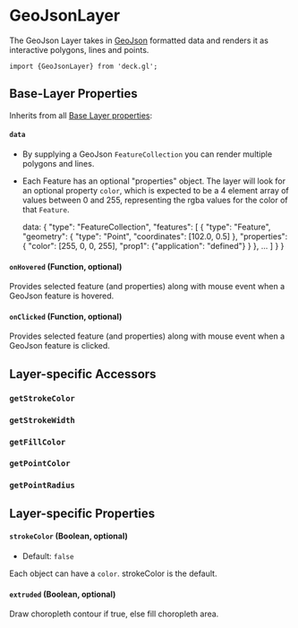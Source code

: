 # GeoJsonLayer

The GeoJson Layer takes in [GeoJson](http://geojson.org/) formatted data and
renders it as interactive polygons, lines and points.

    import {GeoJsonLayer} from 'deck.gl';


## Base-Layer Properties

Inherits from all [Base Layer properties](/docs/layers/base-layer.md):

#### `data`

* By supplying a GeoJson `FeatureCollection` you can render multiple polygons
  and lines.
* Each Feature has an optional "properties" object. The layer will look
  for an optional property `color`, which is expected to be a 4 element
  array of values between 0 and 255, representing the rgba values for
  the color of that `Feature`.

    data: {
      "type": "FeatureCollection",
        "features": [
          {
            "type": "Feature",
            "geometry": {
              "type": "Point",
              "coordinates": [102.0, 0.5]
            },
            "properties": {
              "color": [255, 0, 0, 255],
              "prop1": {"application": "defined"}
            }
          },
          ...
        ]
      }
    }

#### `onHovered` (Function, optional)

Provides selected feature (and properties) along with mouse event when a
GeoJson feature is hovered.

#### `onClicked` (Function, optional)

Provides selected feature (and properties) along with mouse event when a
GeoJson feature is clicked.


## Layer-specific Accessors

### `getStrokeColor`
### `getStrokeWidth`

### `getFillColor`

### `getPointColor`
### `getPointRadius`

## Layer-specific Properties

#### `strokeColor` (Boolean, optional)

- Default: `false`

Each object can have a `color`. strokeColor is the default.


#### `extruded` (Boolean, optional)

Draw choropleth contour if true, else fill choropleth area.

